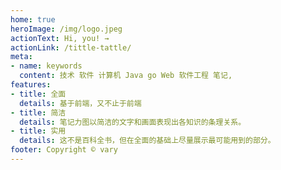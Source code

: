 ```yaml
---
home: true
heroImage: /img/logo.jpeg
actionText: Hi, you! →
actionLink: /tittle-tattle/
meta:
- name: keywords
  content: 技术 软件 计算机 Java go Web 软件工程 笔记, 
features:
- title: 全面
  details: 基于前端，又不止于前端
- title: 简洁
  details: 笔记力图以简洁的文字和画面表现出各知识的条理关系。
- title: 实用
  details: 这不是百科全书，但在全面的基础上尽量展示最可能用到的部分。
footer: Copyright © vary
---
```

